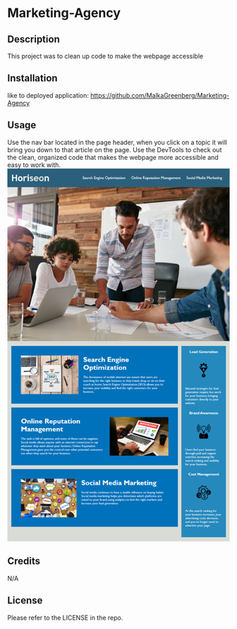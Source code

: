 # Marketing-Agency

## Description
This project was to clean up code to make the webpage accessible 

## Installation
like to deployed application: https://github.com/MalkaGreenberg/Marketing-Agency

## Usage
Use the nav bar located in the page header, when you click on a topic it will bring you down to that article on the page.
Use the DevTools to check out the clean, organized code that makes the webpage more accessible and easy to work with. 
![screenshot](assets/screenshot.PNG)
## Credits

N/A

## License

Please refer to the LICENSE in the repo.
